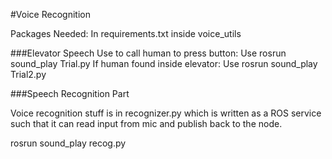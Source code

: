 #Voice Recognition

Packages Needed: In requirements.txt inside voice_utils

###Elevator Speech
Use to call human to press button:
Use rosrun sound_play Trial.py
If human found inside elevator:
Use rosrun sound_play Trial2.py

###Speech Recognition Part

Voice recognition stuff is in recognizer.py which is written as a ROS service such that it can read input from mic and publish back to the node.

rosrun sound_play recog.py
